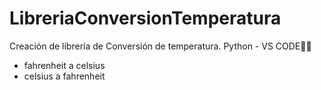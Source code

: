 # LibreriaConversionTemperatura
Creación de librería de Conversión de temperatura. Python - VS CODE🐍💙
* fahrenheit a celsius
* celsius a fahrenheit

